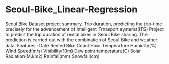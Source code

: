 # Seoul-Bike_Linear-Regression
Seoul Bike Dataset
project summary,
Trip duration, predicting the trip-time precisely for the advancement of
Intelligent Trnasport systems(ITS)
Project to predict the trip duration of rental bikes in Seoul Bike sharing.
The prediction is carried out with the combination of Seoul Bike and weather data.
Features :
Date
Rented Bike Count
Hour
Temperature
Humidity(%)
Wind Speed(m/s)
Visibility(10m)
Dew point temperature(C)
Solar Radiation(MJ/m2)
Rainfall(mm)
Snowfall(cm)
